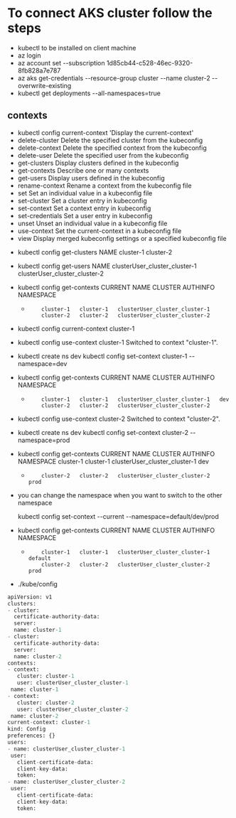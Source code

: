 # To connect AKS cluster follow the steps
  - kubectl to be installed on client machine
  - az login
  - az account set --subscription 1d85cb44-c528-46ec-9320-8fb828a7e787
  - az aks get-credentials --resource-group cluster --name cluster-2 --overwrite-existing
  - kubectl get deployments --all-namespaces=true
  ## contexts
  -  kubectl config current-context   'Display the current-context'
  -  delete-cluster    Delete the specified cluster from the kubeconfig
  -  delete-context    Delete the specified context from the kubeconfig
  -  delete-user       Delete the specified user from the kubeconfig
  -  get-clusters      Display clusters defined in the kubeconfig
  -  get-contexts      Describe one or many contexts
  -  get-users         Display users defined in the kubeconfig
  -  rename-context    Rename a context from the kubeconfig file
  -  set               Set an individual value in a kubeconfig file
  -  set-cluster       Set a cluster entry in kubeconfig
  -  set-context       Set a context entry in kubeconfig
  -  set-credentials   Set a user entry in kubeconfig
  -  unset             Unset an individual value in a kubeconfig file
  -  use-context       Set the current-context in a kubeconfig file
  -  view              Display merged kubeconfig settings or a specified kubeconfig file  

  * kubectl config get-clusters
    NAME
    cluster-1
    cluster-2

  * kubectl config get-users
    NAME
    clusterUser_cluster_cluster-1
    clusterUser_cluster_cluster-2

  * kubectl config get-contexts
    CURRENT   NAME        CLUSTER     AUTHINFO                        NAMESPACE
    *         cluster-1   cluster-1   clusterUser_cluster_cluster-1
              cluster-2   cluster-2   clusterUser_cluster_cluster-2

  * kubectl config current-context
    cluster-1

  * kubectl config use-context cluster-1
    Switched to context "cluster-1".

  * kubectl create ns dev
    kubectl config set-context cluster-1 --namespace=dev

  * kubectl config get-contexts
    CURRENT   NAME        CLUSTER     AUTHINFO                        NAMESPACE
    *         cluster-1   cluster-1   clusterUser_cluster_cluster-1   dev
              cluster-2   cluster-2   clusterUser_cluster_cluster-2

  * kubectl config use-context cluster-2
    Switched to context "cluster-2".

  * kubectl create ns dev
    kubectl config set-context cluster-2 --namespace=prod

  * kubectl config get-contexts
    CURRENT   NAME        CLUSTER     AUTHINFO                        NAMESPACE
              cluster-1   cluster-1   clusterUser_cluster_cluster-1   dev
    *         cluster-2   cluster-2   clusterUser_cluster_cluster-2   prod

  * you can change the namespace when you want to switch to the other namespace

    kubectl config set-context --current --namespace=default/dev/prod

  * kubectl config get-contexts
    CURRENT   NAME        CLUSTER     AUTHINFO                        NAMESPACE
    *         cluster-1   cluster-1   clusterUser_cluster_cluster-1   default
              cluster-2   cluster-2   clusterUser_cluster_cluster-2   prod



* ./kube/config
 ```python
apiVersion: v1
clusters:
- cluster:
   certificate-authority-data:
   server:
   name: cluster-1
- cluster:
   certificate-authority-data:
   server:
   name: cluster-2  
contexts:
- context:
    cluster: cluster-1
    user: clusterUser_cluster_cluster-1
  name: cluster-1
- context:
    cluster: cluster-2
    user: clusterUser_cluster_cluster-2
  name: cluster-2
current-context: cluster-1
kind: Config
preferences: {}
users:
- name: clusterUser_cluster_cluster-1
  user:
    client-certificate-data:
    client-key-data:
    token:
- name: clusterUser_cluster_cluster-2
  user:
    client-certificate-data:
    client-key-data:
    token:
 ```

